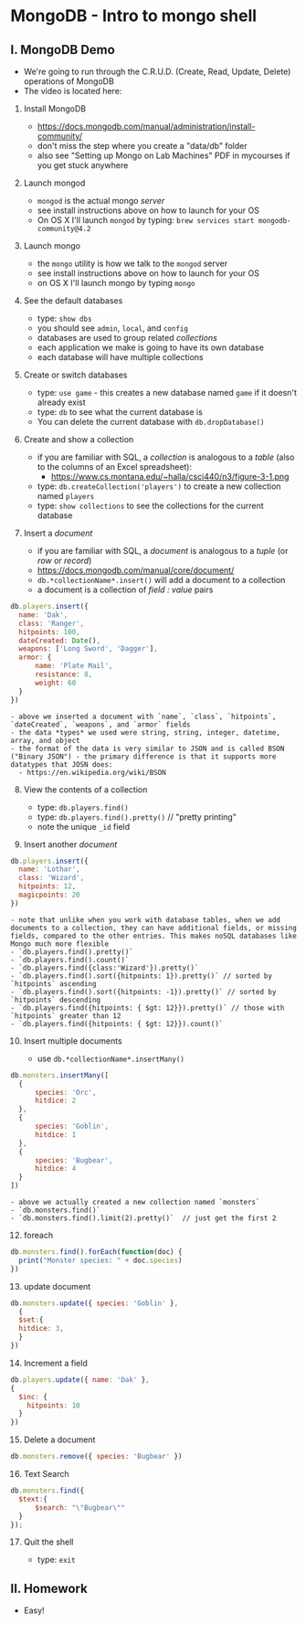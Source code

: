 # MongoDB - Intro to mongo shell

## I. MongoDB Demo

- We're going to run through the C.R.U.D. (Create, Read, Update, Delete) operations of MongoDB 
- The video is located here: 
 
 
1) Install MongoDB
    - https://docs.mongodb.com/manual/administration/install-community/
    - don't miss the step where you create a "data/db" folder 
    - also see "Setting up Mongo on Lab Machines" PDF in mycourses if you get stuck anywhere  
  
2) Launch mongod
    - `mongod` is the actual mongo *server*
    - see install instructions above on how to launch for your OS
    - On OS X I'll launch `mongod` by typing: `brew services start mongodb-community@4.2`
  
3) Launch mongo
    - the `mongo` utility is how we talk to the `mongod` server
    - see install instructions above on how to launch for your OS
    - on OS X I'll launch mongo by typing `mongo` 
  
4) See the default databases
    - type: `show dbs`
    - you should see `admin`, `local`, and `config`
    - databases are used to group related *collections*
    - each application we make is going to have its own database
    - each database will have multiple collections
  
5) Create or switch databases
    - type: `use game` - this creates a new database named `game` if it doesn't already exist
    - type: `db` to see what the current database is
    - You can delete the current database with `db.dropDatabase()`
  
6) Create and show a collection
    - if you are familiar with SQL, a *collection* is analogous to a *table* (also to the columns of an Excel spreadsheet):
      - https://www.cs.montana.edu/~halla/csci440/n3/figure-3-1.png
    - type: `db.createCollection('players')` to create a new collection named `players`
    - type: `show collections` to see the collections for the current database
  
7) Insert a *document*
    - if you are familiar with SQL, a *document* is analogous to a *tuple* (or *row* or *record*)
    - https://docs.mongodb.com/manual/core/document/
    - `db.*collectionName*.insert()` will add a document to a collection
    - a document is a collection of *field : value* pairs
  
  ```js
  db.players.insert({
	name: 'Dak',
	class: 'Ranger',
	hitpoints: 100,
	dateCreated: Date(),
	weapons: ['Long Sword', 'Dagger'],
	armor: {
		name: 'Plate Mail',
	 	resistance: 8,
	 	weight: 60
	}
  })
  ```
    - above we inserted a document with `name`, `class`, `hitpoints`, `dateCreated`, `weapons`, and `armor` fields
    - the data *types* we used were string, string, integer, datetime, array, and object
    - the format of the data is very similar to JSON and is called BSON ("Binary JSON") - the primary difference is that it supports more datatypes that JOSN does:
      - https://en.wikipedia.org/wiki/BSON

8) View the contents of a collection
    - type: `db.players.find()`
    - type: `db.players.find().pretty()` // "pretty printing"
    - note the unique `_id` field

9) Insert another *document*

  ```js
  db.players.insert({
	name: 'Lothar',
	class: 'Wizard',
	hitpoints: 12,
	magicpoints: 20
  })
  ```

    - note that unlike when you work with database tables, when we add documents to a collection, they can have additional fields, or missing fields, compared to the other entries. This makes noSQL databases like Mongo much more flexible
    - `db.players.find().pretty()`
    - `db.players.find().count()`
    - `db.players.find({class:'Wizard'}).pretty()`
    - `db.players.find().sort({hitpoints: 1}).pretty()` // sorted by `hitpoints` ascending
    - `db.players.find().sort({hitpoints: -1}).pretty()` // sorted by `hitpoints` descending
    - `db.players.find({hitpoints: { $gt: 12}}).pretty()` // those with `hitpoints` greater than 12
    - `db.players.find({hitpoints: { $gt: 12}}).count()`
 

10) Insert multiple documents

    - use `db.*collectionName*.insertMany()`

  ```js
  db.monsters.insertMany([
	{
		species: 'Orc',
		hitdice: 2
	},
	{
		species: 'Goblin',
		hitdice: 1
	},
	{
		species: 'Bugbear',
		hitdice: 4
	}
  ])
  ```

    - above we actually created a new collection named `monsters`
    - `db.monsters.find()`
    - `db.monsters.find().limit(2).pretty()`  // just get the first 2
  
12) foreach

  ```js
  db.monsters.find().forEach(function(doc) {
    print("Monster species: " + doc.species)
  })
  ```

13) update document

  ```js
  db.monsters.update({ species: 'Goblin' },
    {
	$set:{
  	hitdice: 3,
    }
  })
  ```

14) Increment a field

  ```js
  db.players.update({ name: 'Dak' },
  {
    $inc: {
      hitpoints: 10
    }
  })
  ```

15) Delete a document

  ```js
  db.monsters.remove({ species: 'Bugbear' })
  ```


16) Text Search

  ```js
  db.monsters.find({
	$text:{
		$search: "\"Bugbear\""
	}
  });
  ```

17) Quit the shell

    - type: `exit`


## II. Homework

- Easy!


